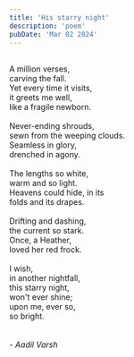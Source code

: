 ```yaml
---
title: 'His starry night'
description: 'poem'
pubDate: 'Mar 02 2024'
---
```

<br/>A million verses,<br/>carving the fall.<br/>Yet every time it visits,<br/>it greets me well,<br/>like a fragile newborn.<br/><br/>Never-ending shrouds,<br/>sewn from the weeping clouds.<br/>Seamless in glory,<br/>drenched in agony.<br/><br/>The lengths so white,<br/>warm and so light.<br/>Heavens could hide, in its<br/>folds and its drapes.<br/><br/>Drifting and dashing,<br/>the current so stark.<br/>Once, a Heather,<br/>loved her red frock.<br/><br/>I wish,<br/>in another nightfall,<br/>this starry night,<br/>won't ever shine;<br/>upon me, ever so,<br/>so bright.<br/><br/><br/>*- Aadil Varsh*
